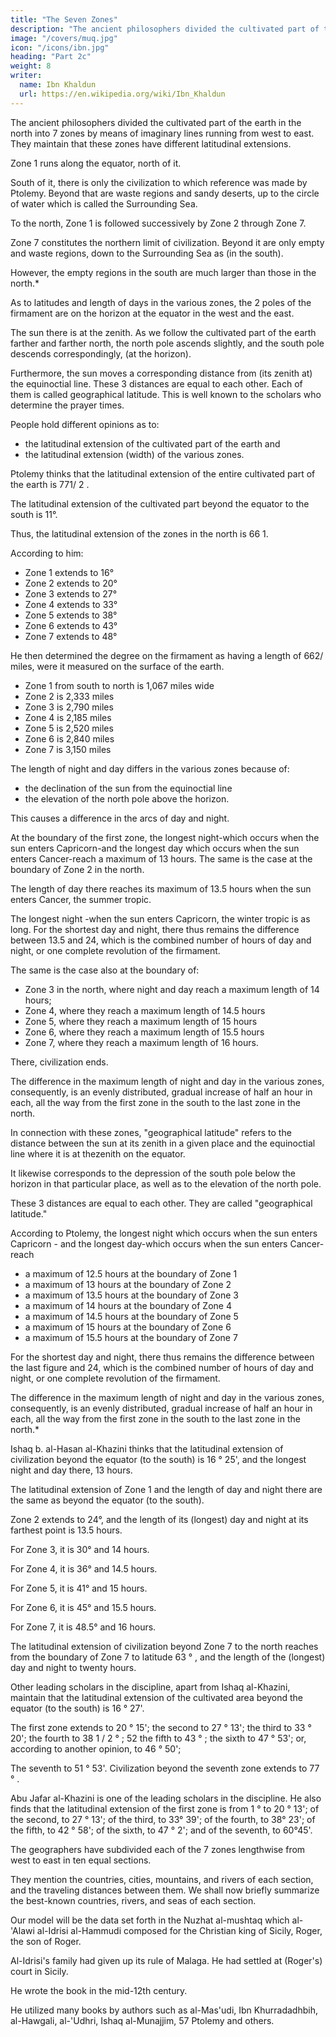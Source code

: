 ```yaml
---
title: "The Seven Zones"
description: "The ancient philosophers divided the cultivated part of the earth in the north into 7 zones by east-west lines"
image: "/covers/muq.jpg"
icon: "/icons/ibn.jpg"
heading: "Part 2c"
weight: 8
writer:
  name: Ibn Khaldun
  url: https://en.wikipedia.org/wiki/Ibn_Khaldun
---
```




The ancient philosophers divided the cultivated part of the earth in the north into 7 zones by means of imaginary lines running from west to east. They maintain that these zones have different latitudinal extensions.

Zone 1 runs along the equator, north of it. 

South of it, there is only the civilization to which reference was made by Ptolemy. Beyond that are waste regions and sandy deserts, up to the circle of water which is called the Surrounding Sea.

To the north, Zone 1 is followed successively by Zone 2 through Zone 7.

Zone 7 constitutes the northern limit of civilization. Beyond it are only empty and waste regions, down to the Surrounding Sea as (in the south).

However, the empty regions in the south are much larger than those in the north.*

As to latitudes and length of days in the various zones, the 2 poles of the firmament are on the horizon at the equator in the west and the east.

<!-- The philosophers divided the cultivated part of the earth into 7 zones from south to north.

The whole of the cultivated area is distributed over these zones. Each zone extends from west to east.

Zone 1 runs from west to east with the equator as its southern border.

Beyond it, there are only waste regions and sandy deserts, and civilization of a sort that, if it actually exists, is more like non-civilization. 

To the north, Zone 1 is followed, successively, by the second through the seventh zones. 

The seventh zone constitutes the northern limit of civilization. Beyond it (to the north) are only empty and waste regions until the Surrounding Sea is reached. 

The situation is the same here as it is beyond the first zone to the south. However, the empty areas in the north are much smaller than those in the south.-->


The sun there is at the zenith. As we follow the cultivated part of the earth farther and farther north, the north pole ascends slightly, and the south pole descends correspondingly, (at the horizon). 

Furthermore, the sun moves a corresponding distance from (its zenith at) the equinoctial line. These 3 distances are equal to each other. Each of them is called geographical latitude. This is well known to the scholars who determine the prayer times.

People hold different opinions as to:
- the latitudinal extension of the cultivated part of the earth and 
- the latitudinal extension (width) of the various zones. 

Ptolemy thinks that the latitudinal extension of the entire cultivated part of the earth is 771/ 2 .

The latitudinal extension of the cultivated part beyond the equator to the south is 11°.

Thus, the latitudinal extension of the zones in the north is 66 1. 

<!-- 48b 49 -->
According to him:
- Zone 1 extends to 16°
- Zone 2 extends to 20° 
- Zone 3 extends to 27°
- Zone 4 extends to 33°
- Zone 5 extends to 38° 
- Zone 6 extends to 43° 
- Zone 7 extends to 48° 

He then determined the degree on the firmament as having a length of 662/ miles, were it measured on the surface of the earth.

- Zone 1 from south to north is 1,067 miles wide
- Zone 2 is 2,333 miles
- Zone 3 is 2,790 miles
- Zone 4 is 2,185 miles
- Zone 5 is 2,520 miles
- Zone 6 is 2,840 miles
- Zone 7 is 3,150 miles

The length of night and day differs in the various zones because of:
- the declination of the sun from the equinoctial line
- the elevation of the north pole above the horizon.

This causes a difference in the arcs of day and night.

At the boundary of the first zone, the longest night-which occurs when the sun enters Capricorn-and the longest day which occurs when the sun enters Cancer-reach a maximum of 13 hours. The same is the case at the boundary of Zone 2 in the north. 

The length of day there reaches its maximum of 13.5 hours when the sun enters Cancer, the summer tropic.

The longest night -when the sun enters Capricorn, the winter tropic is as long. For the shortest day and night, there thus remains the difference between 13.5 and 24, which is the combined number of hours of day and night, or one complete revolution of the firmament.

The same is the case also at the boundary of:
- Zone 3 in the north, where night and day reach a maximum length of 14 hours;
- Zone 4, where they reach a maximum length of 14.5 hours
- Zone 5, where they reach a maximum length of 15 hours
- Zone 6, where they reach a maximum length of 15.5 hours
- Zone 7, where they reach a maximum length of 16 hours. 

There, civilization ends. 

The difference in the maximum length of night and day in the various zones, consequently, is an evenly distributed, gradual increase of half an hour in each, all the way from the first zone in the south to the last zone in the north.

In connection with these zones, "geographical latitude" refers to the distance between the sun at its zenith in a given place and the equinoctial line where it is at thezenith on the equator. 

It likewise corresponds to the depression of the south pole below the horizon in that particular place, as well as to the elevation of the north pole. 

<!-- As was mentioned before, 51  -->

These 3 distances are equal to each other. They are called "geographical latitude."

According to Ptolemy, the longest night which occurs when the sun enters Capricorn - and the longest day-which occurs when the sun enters Cancer-reach
- a maximum of 12.5 hours at the boundary of Zone 1
- a maximum of 13 hours at the boundary of Zone 2
- a maximum of 13.5 hours at the boundary of Zone 3  
- a maximum of 14 hours at the boundary of Zone 4
- a maximum of 14.5 hours at the boundary of Zone 5
- a maximum of 15 hours at the boundary of Zone 6
- a maximum of 15.5 hours at the boundary of Zone 7

For the shortest day and night, there thus remains the difference between the last figure and 24, which is the combined number of hours of day and night, or one complete revolution of the firmament. 

The difference in the maximum length of night and day in the various zones, consequently, is an evenly distributed, gradual increase of half an hour in each, all the way from the first zone in the south to the last zone in the north.*


Ishaq b. al-Hasan al-Khazini thinks that the latitudinal extension of civilization beyond the equator (to the south) is 16 ° 25', and the longest night and day there, 13 hours. 

The latitudinal extension of Zone 1 and the length of day and night there are the same as beyond the equator (to the south). 

Zone 2 extends to 24°, and the length of its (longest) day and night at its farthest point is 13.5 hours. 

<!-- 51a -->
For Zone 3, it is 30° and 14 hours. 

For Zone 4, it is 36° and 14.5 hours. 

For Zone 5, it is 41° and 15 hours.

For Zone 6, it is 45° and 15.5 hours.

For Zone 7, it is 48.5° and 16 hours.

The latitudinal extension of civilization beyond Zone 7 to the north reaches from the boundary of Zone 7 to latitude 63 ° , and the length of the (longest) day and night to twenty hours.

Other leading scholars in the discipline, apart from Ishaq al-Khazini, maintain that the latitudinal extension of the cultivated area beyond the equator (to the south) is 16 ° 27'.

The first zone extends to 20 ° 15'; the second to 27 ° 13'; the third to 33 ° 20'; the fourth to 38 1 / 2 ° ; 52 the fifth to 43 ° ; the sixth to 47 ° 53'; or, according to another opinion, to 46 ° 50'; 

The seventh to 51 ° 53'. Civilization beyond the seventh zone extends to 77 ° .

<!-- 53 -->
Abu Jafar al-Khazini is one of the leading scholars in the discipline. He also finds that the latitudinal extension of the first zone is from 1 ° to 20 ° 13'; of the second, to 27 ° 13'; of the third, to 33° 39'; of the fourth, to 38° 23'; of the fifth, to 42 ° 58'; of the sixth, to 47 ° 2'; and of the seventh, to 60°45'. 

<!-- 5 4 -->

<!-- This is as much as I know about the different opinions concerning latitudinal
extension and length of day and night in the zones and concerning their width as indicated
in miles. -->

The geographers have subdivided each of the 7 zones lengthwise from west to east in ten equal sections. 

They mention the countries, cities, mountains, and rivers of each section, and the traveling distances between them.
We shall now briefly summarize the best-known countries, rivers, and seas of each section. 

Our model will be the data set forth in the Nuzhat al-mushtaq which al-'Alawi al-Idrisi al-Hammudi composed for the Christian king of Sicily, Roger, the son of Roger.

Al-Idrisi's family had given up its rule of Malaga. He had settled at (Roger's) court in Sicily. 

He wrote the book in the mid-12th century. 

He utilized many books by authors such as al-Mas'udi, Ibn Khurradadhbih, al-Hawgali, al-'Udhri, Ishaq al-Munajjim, 57 Ptolemy and others.
